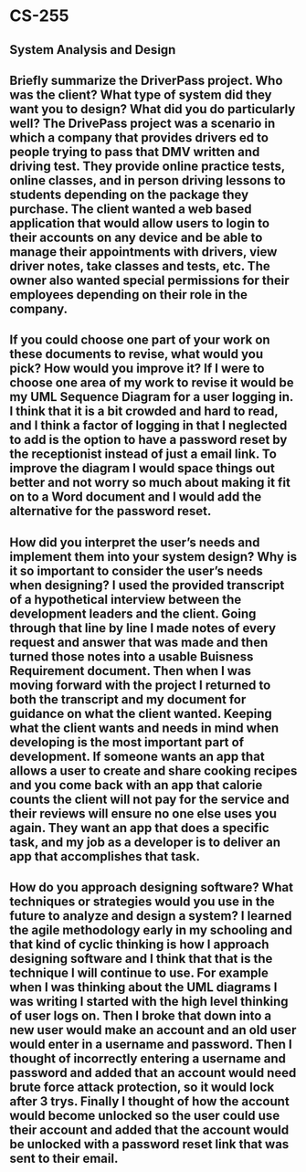 # CS-255
System Analysis and Design
--------------------
Briefly summarize the DriverPass project. Who was the client? What type of system did they want you to design?
What did you do particularly well?
  The DrivePass project was a scenario in which a company that provides drivers ed to people trying to pass that DMV written and driving test. They provide online practice tests, online classes, and in person driving lessons to students depending on the package they purchase. The client wanted a web based application that would allow users to login to their accounts on any device and be able to manage their appointments with drivers, view driver notes, take classes and tests, etc. The owner also wanted special permissions for their employees depending on their role in the company.
--------------------
If you could choose one part of your work on these documents to revise, what would you pick? How would you improve it?
  If I were to choose one area of my work to revise it would be my UML Sequence Diagram for a user logging in. I think that it is a bit crowded and hard to read, and I think a factor of logging in that I neglected to add is the option to have a password reset by the receptionist instead of just a email link. To improve the diagram I would space things out better and not worry so much about making it fit on to a Word document and I would add the alternative for the password reset.
--------------------
How did you interpret the user’s needs and implement them into your system design? Why is it so important to consider the user’s needs when designing?
  I used the provided transcript of a hypothetical interview between the development leaders and the client. Going through that line by line I made notes of every request and answer that was made and then turned those notes into a usable Buisness Requirement document. Then when I was moving forward with the project I returned to both the transcript and my document for guidance on what the client wanted. Keeping what the client wants and needs in mind when developing is the most important part of development. If someone wants an app that allows a user to create and share cooking recipes and you come back with an app that calorie counts the client will not pay for the service and their reviews will ensure no one else uses you again. They want an app that does a specific task, and my job as a developer is to deliver an app that accomplishes that task.
--------------------
How do you approach designing software? What techniques or strategies would you use in the future to analyze and design a system?
  I learned the agile methodology early in my schooling and that kind of cyclic thinking is how I approach designing software and I think that that is the technique I will continue to use. For example when I was thinking about the UML diagrams I was writing I started with the high level thinking of user logs on. Then I broke that down into a new user would make an account and an old user would enter in a username and password. Then I thought of incorrectly entering a username and password and added that an account would need brute force attack protection, so it would lock after 3 trys. Finally I thought of how the account would become unlocked so the user could use their account and added that the account would be unlocked with a password reset link that was sent to their email.
--------------------
